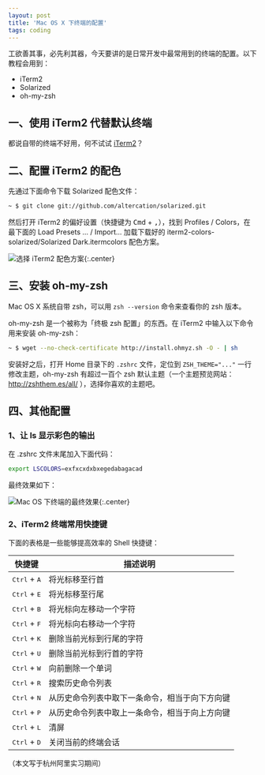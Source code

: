 ```yaml
---
layout: post
title: 'Mac OS X 下终端的配置'
tags: coding
---
```


工欲善其事，必先利其器，今天要讲的是日常开发中最常用到的终端的配置。以下教程会用到：

* iTerm2
* Solarized
* oh-my-zsh

## 一、使用 iTerm2 代替默认终端

都说自带的终端不好用，何不试试 [iTerm2](https://www.iterm2.com/)？

## 二、配置 iTerm2 的配色

先通过下面命令下载 Solarized 配色文件：

~~~sh
~ $ git clone git://github.com/altercation/solarized.git
~~~

然后打开 iTerm2 的偏好设置（快捷键为 <kbd>Cmd</kbd> + <kbd>,</kbd>），找到 Profiles / Colors，在最下面的 Load Presets ... / Import... 加载下载好的 iterm2-colors-solarized/Solarized Dark.itermcolors 配色方案。


![选择 iTerm2 配色方案]({{site.img_url}}/2014-iterm-preference.jpg){:.center}


## 三、安装 oh-my-zsh

Mac OS X 系统自带 zsh，可以用 `zsh --version` 命令来查看你的 zsh 版本。

oh-my-zsh 是一个被称为「终极 zsh 配置」的东西。在 iTerm2 中输入以下命令用来安装 oh-my-zsh：

~~~sh
~ $ wget --no-check-certificate http://install.ohmyz.sh -O - | sh
~~~

安装好之后，打开 Home 目录下的 `.zshrc` 文件，定位到 `ZSH_THEME="..."` 一行修改主题，oh-my-zsh 有超过一百个 zsh 默认主题（一个主题预览网站：http://zshthem.es/all/ ），选择你喜欢的主题吧。

## 四、其他配置

### 1、让 ls 显示彩色的输出

在 .zshrc 文件末尾加入下面代码：

~~~sh
export LSCOLORS=exfxcxdxbxegedabagacad
~~~

最终效果如下：


![Mac OS 下终端的最终效果]({{site.img_url}}/2014-mac-os-terminal.jpg){:.center}


### 2、iTerm2 终端常用快捷键

下面的表格是一些能够提高效率的 Shell 快捷键：

| 快捷键                          | 描述说明                                       |
| ------------------------------  | --------------------------------------------- |
| <kbd>Ctrl</kbd> + <kbd>A</kbd>  | 将光标移至行首                                 |
| <kbd>Ctrl</kbd> + <kbd>E</kbd>  | 将光标移至行尾                                 |
| <kbd>Ctrl</kbd> + <kbd>B</kbd>  | 将光标向左移动一个字符                          |
| <kbd>Ctrl</kbd> + <kbd>F</kbd>  | 将光标向右移动一个字符                          |
| <kbd>Ctrl</kbd> + <kbd>K</kbd>  | 删除当前光标到行尾的字符                        |
| <kbd>Ctrl</kbd> + <kbd>U</kbd>  | 删除当前光标到行首的字符                        |
| <kbd>Ctrl</kbd> + <kbd>W</kbd>  | 向前删除一个单词                               |
| <kbd>Ctrl</kbd> + <kbd>R</kbd>  | 搜索历史命令列表                               |
| <kbd>Ctrl</kbd> + <kbd>N</kbd>  | 从历史命令列表中取下一条命令，相当于向下方向键    |
| <kbd>Ctrl</kbd> + <kbd>P</kbd>  | 从历史命令列表中取上一条命令，相当于向上方向键    |
| <kbd>Ctrl</kbd> + <kbd>L</kbd>  | 清屏                                           |
| <kbd>Ctrl</kbd> + <kbd>D</kbd>  | 关闭当前的终端会话                              |


（本文写于杭州阿里实习期间）
